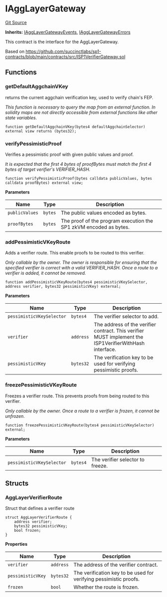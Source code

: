 # IAggLayerGateway
[Git Source](https://github.com/agglayer/agglayer-contracts/blob/112a010b7c8b14335e5fe1a9bffc11bd2459df05/contracts/v2/interfaces/IAggLayerGateway.sol)

**Inherits:**
[IAggLayerGatewayEvents](/contracts/v2/interfaces/IAggLayerGateway.sol/interface.IAggLayerGatewayEvents.md), [IAggLayerGatewayErrors](/contracts/v2/interfaces/IAggLayerGateway.sol/interface.IAggLayerGatewayErrors.md)

This contract is the interface for the AggLayerGateway.

Based on https://github.com/succinctlabs/sp1-contracts/blob/main/contracts/src/ISP1VerifierGateway.sol


## Functions
### getDefaultAggchainVKey

returns the current aggchain verification key, used to verify chain's FEP.

*This function is necessary to query the map from an external function. In solidity maps are not
directly accessible from external functions like other state variables.*


```solidity
function getDefaultAggchainVKey(bytes4 defaultAggchainSelector) external view returns (bytes32);
```

### verifyPessimisticProof

Verifies a pessimistic proof with given public values and proof.

*It is expected that the first 4 bytes of proofBytes must match the first 4 bytes of
target verifier's VERIFIER_HASH.*


```solidity
function verifyPessimisticProof(bytes calldata publicValues, bytes calldata proofBytes) external view;
```
**Parameters**

|Name|Type|Description|
|----|----|-----------|
|`publicValues`|`bytes`|The public values encoded as bytes.|
|`proofBytes`|`bytes`|The proof of the program execution the SP1 zkVM encoded as bytes.|


### addPessimisticVKeyRoute

Adds a verifier route. This enable proofs to be routed to this verifier.

*Only callable by the owner. The owner is responsible for ensuring that the specified
verifier is correct with a valid VERIFIER_HASH. Once a route to a verifier is added, it
cannot be removed.*


```solidity
function addPessimisticVKeyRoute(bytes4 pessimisticVKeySelector, address verifier, bytes32 pessimisticVKey) external;
```
**Parameters**

|Name|Type|Description|
|----|----|-----------|
|`pessimisticVKeySelector`|`bytes4`|The verifier selector to add.|
|`verifier`|`address`|The address of the verifier contract. This verifier MUST implement the ISP1VerifierWithHash interface.|
|`pessimisticVKey`|`bytes32`|The verification key to be used for verifying pessimistic proofs.|


### freezePessimisticVKeyRoute

Freezes a verifier route. This prevents proofs from being routed to this verifier.

*Only callable by the owner. Once a route to a verifier is frozen, it cannot be
unfrozen.*


```solidity
function freezePessimisticVKeyRoute(bytes4 pessimisticVKeySelector) external;
```
**Parameters**

|Name|Type|Description|
|----|----|-----------|
|`pessimisticVKeySelector`|`bytes4`|The verifier selector to freeze.|


## Structs
### AggLayerVerifierRoute
Struct that defines a verifier route


```solidity
struct AggLayerVerifierRoute {
    address verifier;
    bytes32 pessimisticVKey;
    bool frozen;
}
```

**Properties**

|Name|Type|Description|
|----|----|-----------|
|`verifier`|`address`|The address of the verifier contract.|
|`pessimisticVKey`|`bytes32`|The verification key to be used for verifying pessimistic proofs.|
|`frozen`|`bool`|Whether the route is frozen.|

